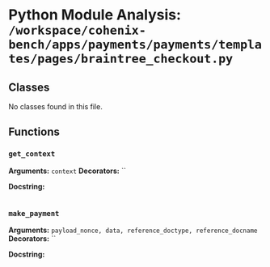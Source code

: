 # Python Module Analysis: `/workspace/cohenix-bench/apps/payments/payments/templates/pages/braintree_checkout.py`

## Classes

No classes found in this file.


## Functions

### `get_context`
**Arguments:** `context`
**Decorators:** ``

**Docstring:**
```

```
### `make_payment`
**Arguments:** `payload_nonce, data, reference_doctype, reference_docname`
**Decorators:** ``

**Docstring:**
```

```

